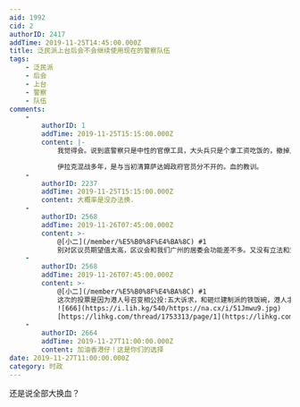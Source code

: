 ```yaml
---
aid: 1992
cid: 2
authorID: 2417
addTime: 2019-11-25T14:45:00.000Z
title: 泛民派上台后会不会继续使用现在的警察队伍
tags:
    - 泛民派
    - 后会
    - 上台
    - 警察
    - 队伍
comments:
    -
        authorID: 1
        addTime: 2019-11-25T15:15:00.000Z
        content: |-
            我觉得会。说到底警察只是中性的官僚工具，大头兵只是个拿工资吃饭的，撤掉几个头目整肃纪律肯定是有的，全部大换血，分明是制造反对派。

            伊拉克混战多年，是与当初清算萨达姆政府官员分不开的。血的教训。
    -
        authorID: 2237
        addTime: 2019-11-25T15:15:00.000Z
        content: 大概率是没办法换.
    -
        authorID: 2568
        addTime: 2019-11-26T07:45:00.000Z
        content: >-
            @[小二](/member/%E5%B0%8F%E4%BA%8C) #1
            别对区议员期望值太高，区议会和我们广州的居委会功能差不多。又没有立法和监督审批功能，以前都是建制派养老的地方，唯一一点政治功能就是小圈子选举，在香港的1200人选特首委员会有一百多张选票。但是即使这百多张选票全拿，再加上泛民的票数顶破天也就占总数的三分之一，象征意义大于实际意义。
    -
        authorID: 2568
        addTime: 2019-11-26T07:45:00.000Z
        content: >-
            @[小二](/member/%E5%B0%8F%E4%BA%8C) #1
            这次的投票是因为港人号召变相公投:五大诉求，和砸烂建制派的铁饭碗，港人才会出来投票的，以前都是建制派躺着连任。别说投票，连参选人都没几个。这次多出来的席位很多是年轻素人报名参选。
            ![666](https://i.lih.kg/540/https://na.cx/i/51Jmwu9.jpg)
            [https://lihkg.com/thread/1753313/page/1](https://lihkg.com/thread/1753313/page/1)
    -
        authorID: 2664
        addTime: 2019-11-27T11:00:00.000Z
        content: 加油香港仔！这是你们的选择
date: 2019-11-27T11:00:00.000Z
category: 时政
---
```


还是说全部大换血？
